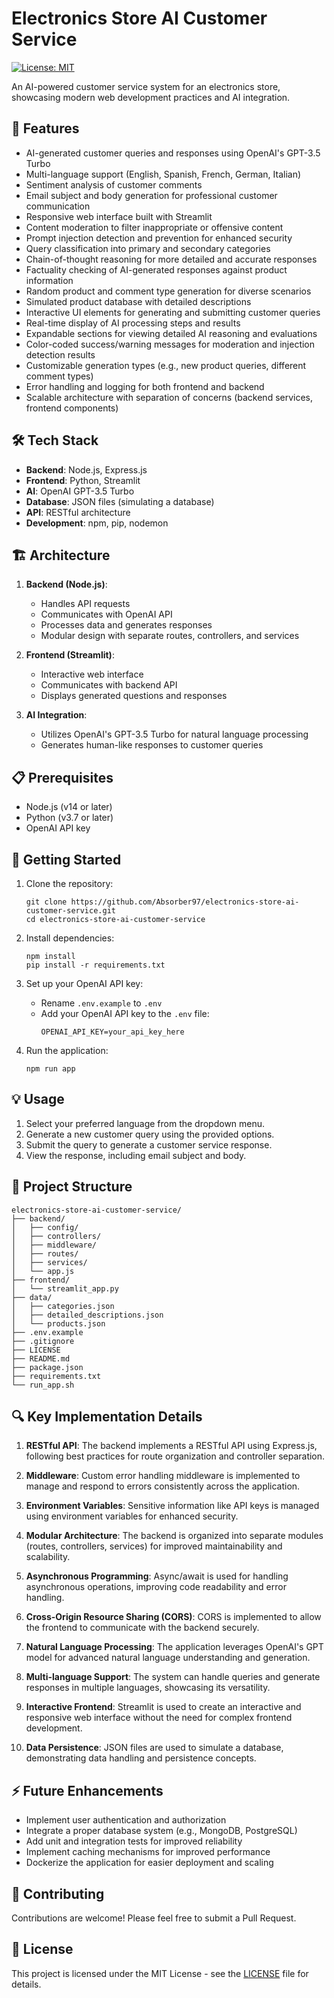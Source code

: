# Electronics Store AI Customer Service

[![License: MIT](https://img.shields.io/badge/License-MIT-yellow.svg)](https://opensource.org/licenses/MIT)

An AI-powered customer service system for an electronics store, showcasing modern web development practices and AI integration.

## 🚀 Features

- AI-generated customer queries and responses using OpenAI's GPT-3.5 Turbo
- Multi-language support (English, Spanish, French, German, Italian)
- Sentiment analysis of customer comments
- Email subject and body generation for professional customer communication
- Responsive web interface built with Streamlit
- Content moderation to filter inappropriate or offensive content
- Prompt injection detection and prevention for enhanced security
- Query classification into primary and secondary categories
- Chain-of-thought reasoning for more detailed and accurate responses
- Factuality checking of AI-generated responses against product information
- Random product and comment type generation for diverse scenarios
- Simulated product database with detailed descriptions
- Interactive UI elements for generating and submitting customer queries
- Real-time display of AI processing steps and results
- Expandable sections for viewing detailed AI reasoning and evaluations
- Color-coded success/warning messages for moderation and injection detection results
- Customizable generation types (e.g., new product queries, different comment types)
- Error handling and logging for both frontend and backend
- Scalable architecture with separation of concerns (backend services, frontend components)

## 🛠️ Tech Stack

- **Backend**: Node.js, Express.js
- **Frontend**: Python, Streamlit
- **AI**: OpenAI GPT-3.5 Turbo
- **Database**: JSON files (simulating a database)
- **API**: RESTful architecture
- **Development**: npm, pip, nodemon

## 🏗️ Architecture

1. **Backend (Node.js)**:
   - Handles API requests
   - Communicates with OpenAI API
   - Processes data and generates responses
   - Modular design with separate routes, controllers, and services

2. **Frontend (Streamlit)**:
   - Interactive web interface
   - Communicates with backend API
   - Displays generated questions and responses

3. **AI Integration**:
   - Utilizes OpenAI's GPT-3.5 Turbo for natural language processing
   - Generates human-like responses to customer queries

## 📋 Prerequisites

- Node.js (v14 or later)
- Python (v3.7 or later)
- OpenAI API key

## 🚀 Getting Started

1. Clone the repository:
   ```
   git clone https://github.com/Absorber97/electronics-store-ai-customer-service.git
   cd electronics-store-ai-customer-service
   ```

2. Install dependencies:
   ```
   npm install
   pip install -r requirements.txt
   ```

3. Set up your OpenAI API key:
   - Rename `.env.example` to `.env`
   - Add your OpenAI API key to the `.env` file:
     ```
     OPENAI_API_KEY=your_api_key_here
     ```

4. Run the application:
   ```
   npm run app
   ```

## 💡 Usage

1. Select your preferred language from the dropdown menu.
2. Generate a new customer query using the provided options.
3. Submit the query to generate a customer service response.
4. View the response, including email subject and body.

## 📁 Project Structure

```
electronics-store-ai-customer-service/
├── backend/
│   ├── config/
│   ├── controllers/
│   ├── middleware/
│   ├── routes/
│   ├── services/
│   └── app.js
├── frontend/
│   └── streamlit_app.py
├── data/
│   ├── categories.json
│   ├── detailed_descriptions.json
│   └── products.json
├── .env.example
├── .gitignore
├── LICENSE
├── README.md
├── package.json
├── requirements.txt
└── run_app.sh
```

## 🔍 Key Implementation Details

1. **RESTful API**: The backend implements a RESTful API using Express.js, following best practices for route organization and controller separation.

2. **Middleware**: Custom error handling middleware is implemented to manage and respond to errors consistently across the application.

3. **Environment Variables**: Sensitive information like API keys is managed using environment variables for enhanced security.

4. **Modular Architecture**: The backend is organized into separate modules (routes, controllers, services) for improved maintainability and scalability.

5. **Asynchronous Programming**: Async/await is used for handling asynchronous operations, improving code readability and error handling.

6. **Cross-Origin Resource Sharing (CORS)**: CORS is implemented to allow the frontend to communicate with the backend securely.

7. **Natural Language Processing**: The application leverages OpenAI's GPT model for advanced natural language understanding and generation.

8. **Multi-language Support**: The system can handle queries and generate responses in multiple languages, showcasing its versatility.

9. **Interactive Frontend**: Streamlit is used to create an interactive and responsive web interface without the need for complex frontend development.

10. **Data Persistence**: JSON files are used to simulate a database, demonstrating data handling and persistence concepts.

## ⚡️ Future Enhancements

- Implement user authentication and authorization
- Integrate a proper database system (e.g., MongoDB, PostgreSQL)
- Add unit and integration tests for improved reliability
- Implement caching mechanisms for improved performance
- Dockerize the application for easier deployment and scaling

## 🤝 Contributing

Contributions are welcome! Please feel free to submit a Pull Request.

## 🪪 License

This project is licensed under the MIT License - see the [LICENSE](LICENSE) file for details.
